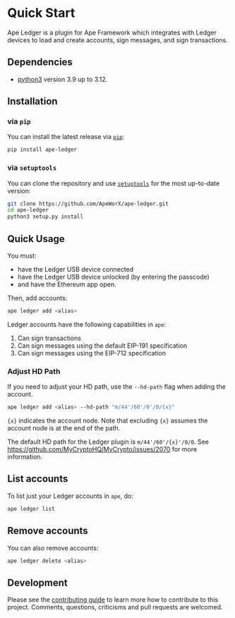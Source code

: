 # Quick Start

Ape Ledger is a plugin for Ape Framework which integrates with Ledger devices
to load and create accounts, sign messages, and sign transactions.

## Dependencies

- [python3](https://www.python.org/downloads) version 3.9 up to 3.12.

## Installation

### via `pip`

You can install the latest release via [`pip`](https://pypi.org/project/pip/):

```bash
pip install ape-ledger
```

### via `setuptools`

You can clone the repository and use [`setuptools`](https://github.com/pypa/setuptools) for the most up-to-date version:

```bash
git clone https://github.com/ApeWorX/ape-ledger.git
cd ape-ledger
python3 setup.py install
```

## Quick Usage

You must:

- have the Ledger USB device connected
- have the Ledger USB device unlocked (by entering the passcode)
- and have the Ethereum app open.

Then, add accounts:

```bash
ape ledger add <alias>
```

Ledger accounts have the following capabilities in `ape`:

1. Can sign transactions
1. Can sign messages using the default EIP-191 specification
1. Can sign messages using the EIP-712 specification

### Adjust HD Path

If you need to adjust your HD path, use the `--hd-path` flag when adding the account.

```bash
ape ledger add <alias> --hd-path "m/44'/60'/0'/0/{x}"
```

`{x}` indicates the account node. Note that excluding `{x}` assumes the account node is at the end
of the path.

The default HD path for the Ledger plugin is `m/44'/60'/{x}'/0/0`.
See https://github.com/MyCryptoHQ/MyCrypto/issues/2070 for more information.

## List accounts

To list just your Ledger accounts in `ape`, do:

```bash
ape ledger list
```

## Remove accounts

You can also remove accounts:

```bash
ape ledger delete <alias>
```

## Development

Please see the [contributing guide](CONTRIBUTING.md) to learn more how to contribute to this project.
Comments, questions, criticisms and pull requests are welcomed.
